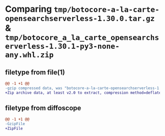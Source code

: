 # Comparing `tmp/botocore-a-la-carte-opensearchserverless-1.30.0.tar.gz` & `tmp/botocore_a_la_carte_opensearchserverless-1.30.1-py3-none-any.whl.zip`

## filetype from file(1)

```diff
@@ -1 +1 @@
-gzip compressed data, was "botocore-a-la-carte-opensearchserverless-1.30.0.tar", last modified: Tue Jul  4 01:44:45 2023, max compression
+Zip archive data, at least v2.0 to extract, compression method=deflate
```

## filetype from diffoscope

```diff
@@ -1 +1 @@
-GzipFile
+ZipFile
```

